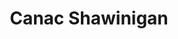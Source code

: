 ---
title: "Canac Shawinigan"
url: /shawinigan/canac-shawinigan-boulevard-saint-sacrement/
shop: hardware
---